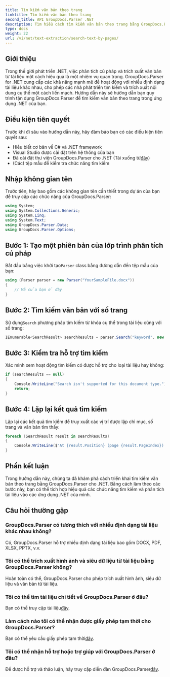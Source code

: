 ```yaml
---
title: Tìm kiếm văn bản theo trang
linktitle: Tìm kiếm văn bản theo trang
second_title: API GroupDocs.Parser .NET
description: Tìm hiểu cách tìm kiếm văn bản theo trang bằng GroupDocs.Parser cho .NET. Trích xuất nội dung cụ thể một cách hiệu quả từ các tài liệu trong ứng dụng .NET của bạn.
type: docs
weight: 22
url: /vi/net/text-extraction/search-text-by-pages/
---
```

## Giới thiệu
Trong thế giới phát triển .NET, việc phân tích cú pháp và trích xuất văn bản từ tài liệu một cách hiệu quả là một nhiệm vụ quan trọng. GroupDocs.Parser for .NET cung cấp các khả năng mạnh mẽ để hoạt động với nhiều định dạng tài liệu khác nhau, cho phép các nhà phát triển tìm kiếm và trích xuất nội dung cụ thể một cách liền mạch. Hướng dẫn này sẽ hướng dẫn bạn quy trình tận dụng GroupDocs.Parser để tìm kiếm văn bản theo trang trong ứng dụng .NET của bạn.
## Điều kiện tiên quyết
Trước khi đi sâu vào hướng dẫn này, hãy đảm bảo bạn có các điều kiện tiên quyết sau:
- Hiểu biết cơ bản về C# và .NET framework
- Visual Studio được cài đặt trên hệ thống của bạn
-  Đã cài đặt thư viện GroupDocs.Parser cho .NET (Tải xuống từ[đây](https://releases.groupdocs.com/parser/net/))
- (Các) tệp mẫu để kiểm tra chức năng tìm kiếm
## Nhập không gian tên
Trước tiên, hãy bao gồm các không gian tên cần thiết trong dự án của bạn để truy cập các chức năng của GroupDocs.Parser:
```csharp
using System;
using System.Collections.Generic;
using System.Linq;
using System.Text;
using GroupDocs.Parser.Data;
using GroupDocs.Parser.Options;
```
## Bước 1: Tạo một phiên bản của lớp trình phân tích cú pháp
 Bắt đầu bằng việc khởi tạo`Parser` class bằng đường dẫn đến tệp mẫu của bạn:
```csharp
using (Parser parser = new Parser("YourSampleFile.docx"))
{
    // Mã của bạn ở đây
}
```
## Bước 2: Tìm kiếm văn bản với số trang
 Sử dụng`Search` phương pháp tìm kiếm từ khóa cụ thể trong tài liệu cùng với số trang:
```csharp
IEnumerable<SearchResult> searchResults = parser.Search("keyword", new SearchOptions(false, false, false, true));
```
## Bước 3: Kiểm tra hỗ trợ tìm kiếm
Xác minh xem hoạt động tìm kiếm có được hỗ trợ cho loại tài liệu hay không:
```csharp
if (searchResults == null)
{
    Console.WriteLine("Search isn't supported for this document type.");
    return;
}
```
## Bước 4: Lặp lại kết quả tìm kiếm
Lặp lại các kết quả tìm kiếm để truy xuất các vị trí được lập chỉ mục, số trang và văn bản tìm thấy:
```csharp
foreach (SearchResult result in searchResults)
{
    Console.WriteLine($"At {result.Position} (page {result.PageIndex}): {result.Text}");
}
```
## Phần kết luận
Trong hướng dẫn này, chúng ta đã khám phá cách triển khai tìm kiếm văn bản theo trang bằng GroupDocs.Parser cho .NET. Bằng cách làm theo các bước này, bạn có thể tích hợp hiệu quả các chức năng tìm kiếm và phân tích tài liệu vào các ứng dụng .NET của mình.

## Câu hỏi thường gặp
### GroupDocs.Parser có tương thích với nhiều định dạng tài liệu khác nhau không?
Có, GroupDocs.Parser hỗ trợ nhiều định dạng tài liệu bao gồm DOCX, PDF, XLSX, PPTX, v.v.
### Tôi có thể trích xuất hình ảnh và siêu dữ liệu từ tài liệu bằng GroupDocs.Parser không?
Hoàn toàn có thể, GroupDocs.Parser cho phép trích xuất hình ảnh, siêu dữ liệu và văn bản từ tài liệu.
### Tôi có thể tìm tài liệu chi tiết về GroupDocs.Parser ở đâu?
 Bạn có thể truy cập tài liệu[đây](https://reference.groupdocs.com/parser/net/).
### Làm cách nào tôi có thể nhận được giấy phép tạm thời cho GroupDocs.Parser?
 Bạn có thể yêu cầu giấy phép tạm thời[đây](https://purchase.groupdocs.com/temporary-license/).
### Tôi có thể nhận hỗ trợ hoặc trợ giúp với GroupDocs.Parser ở đâu?
 Để được hỗ trợ và thảo luận, hãy truy cập diễn đàn GroupDocs.Parser[đây](https://forum.groupdocs.com/c/parser/17).